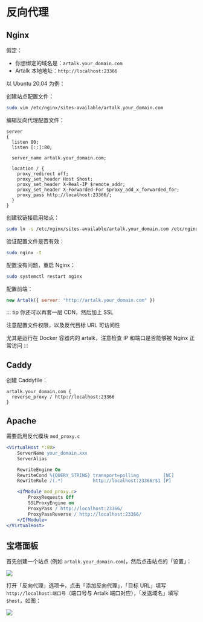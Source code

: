 # 反向代理

## Nginx

假定：

- 你想绑定的域名是：`artalk.your_domain.com`
- Artalk 本地地址：`http://localhost:23366`

以 Ubuntu 20.04 为例：

创建站点配置文件：

```bash
sudo vim /etc/nginx/sites-available/artalk.your_domain.com
```

编辑反向代理配置文件：

```nginx
server
{
  listen 80;
  listen [::]:80;

  server_name artalk.your_domain.com;

  location / {
    proxy_redirect off;
    proxy_set_header Host $host;
    proxy_set_header X-Real-IP $remote_addr;
    proxy_set_header X-Forwarded-For $proxy_add_x_forwarded_for;
    proxy_pass http://localhost:23366/;
  }
}
```

创建软链接启用站点：

```bash
sudo ln -s /etc/nginx/sites-available/artalk.your_domain.com /etc/nginx/sites-enabled/
```

验证配置文件是否有效：

```bash
sudo nginx -t
```

配置没有问题，重启 Nginx：

```bash
sudo systemctl restart nginx
```

配置前端：

```js
new Artalk({ server: "http://artalk.your_domain.com" })
```

::: tip
你还可以再套一层 CDN，然后加上 SSL

注意配置文件权限，以及反代目标 URL 可访问性

尤其是运行在 Docker 容器内的 artalk，注意检查 IP 和端口是否能够被 Nginx 正常访问
:::

## Caddy

创建 Caddyfile：

```
artalk.your_domain.com {
  reverse_proxy / http://localhost:23366
}
```

## Apache

需要启用反代模块 `mod_proxy.c`

```apache
<VirtualHost *:80>
    ServerName your_domain.xxx
    ServerAlias

    RewriteEngine On
    RewriteCond %{QUERY_STRING} transport=polling         [NC]
    RewriteRule /(.*)           http://localhost:23366/$1 [P]

    <IfModule mod_proxy.c>
        ProxyRequests Off
        SSLProxyEngine on
        ProxyPass / http://localhost:23366/
        ProxyPassReverse / http://localhost:23366/
    </IfModule>
</VirtualHost>
```

## 宝塔面板

首先创建一个站点 (例如 `artalk.your_domain.com`)，然后点击站点的「设置」：

![](/images/baota-proxy/1.png)

打开「反向代理」选项卡，点击「添加反向代理」，「目标 URL」填写 `http://localhost:端口号`（端口号与 Artalk 端口对应），「发送域名」填写 `$host`，如图：

![](/images/baota-proxy/2.png)

